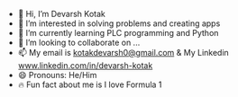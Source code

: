 - 👋 Hi, I’m Devarsh Kotak
- 👀 I’m interested in solving problems and creating apps
- 🌱 I’m currently learning PLC programming and Python
- 💞️ I’m looking to collaborate on ...
- 📫 My email is kotakdevarsh0@gmail.com & My Linkedin www.linkedin.com/in/devarsh-kotak
- 😄 Pronouns: He/Him
- 🔥 Fun fact about me is I love Formula 1
<!---
Devarsh-44/Devarsh-44 is a ✨ special ✨ repository because its `README.md` (this file) appears on your GitHub profile.
You can click the Preview link to take a look at your changes.
--->
